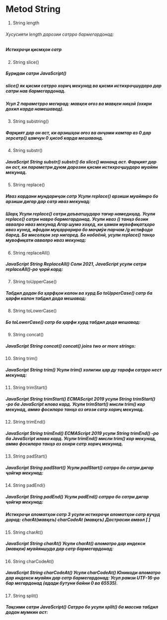 # Metod String

1. String length

###### Хусусияти length дарозии сатрро бармегардонад:

##### Истихроҷи қисмҳои сатр

2. String slice()

##### Буридаи сатри JavaScript()

##### slice() як қисми сатрро хориҷ мекунад ва қисми истихроҷшударо дар сатри нав бармегардонад.

##### Усул 2 параметрро мегирад: мавқеи оғоз ва мавқеи ниҳоӣ (охири дохил карда намешавад).

3. String substring()

##### Фарқият дар он аст, ки арзишҳои оғоз ва анҷоми камтар аз 0 дар зерсатр() ҳамчун 0 ҳисоб карда мешаванд.

4. String substr()

##### JavaScript String substr() substr() ба slice() монанд аст. Фарқият дар он аст, ки параметри дуюм дарозии қисми истихроҷшударо муайян мекунад.

5. String replace()

##### Иваз кардани мундариҷаи сатр Усули replace() арзиши муайянро бо арзиши дигар дар сатр иваз мекунад:

##### Шарҳ Усули replace() сатри даъватшударо тағир намедиҳад. Усули replace() сатри навро бармегардонад. Усули иваз () танҳо бозии аввалро иваз мекунад Агар шумо хоҳед, ки ҳамаи мувофиқатҳоро иваз кунед, ифодаи муқаррариро бо маҷмӯи парчам /g истифода баред. Ба мисолҳои зер нигаред. Бо нобаёнӣ, усули replace() танҳо мувофиқати аввалро иваз мекунад:

6. String replaceAll()

##### JavaScript String ReplaceAll() Соли 2021, JavaScript усули сатри replaceAll()-ро ҷорӣ кард:

7. String toUpperCase()

##### Табдил додан ба ҳарфҳои калон ва хурд Бо toUpperCase() сатр ба ҳарфи калон табдил дода мешавад:

8. String toLowerCase()

##### Бо toLowerCase() сатр ба ҳарфи хурд табдил дода мешавад:

9. String concat()

##### JavaScript String concat() concat() joins two or more strings:

10. String trim()

##### JavaScript String trim() Усули trim() холигии ҳар ду тарафи сатрро нест мекунад:

11. String trimStart()

##### JavaScript String trimStart() ECMAScript 2019 усули String trimStart() -ро ба JavaScript илова кард. Усули trimStart() мисли trim() кор мекунад, аммо фосиларо танҳо аз оғози сатр хориҷ мекунад.

12. String trimEnd()

##### JavaScript String trimEnd() ECMAScript 2019 усули String trimEnd() -ро ба JavaScript илова кард. Усули trimEnd() мисли trim() кор мекунад, аммо фосиларо танҳо аз охири сатр хориҷ мекунад.

13. String padStart()

##### JavaScript String padStart() Усули padStart() сатрро бо сатри дигар ҷойгир мекунад:

14. String padEnd()

##### JavaScript String padEnd() Усули padEnd() сатрро бо сатри дигар ҷойгир мекунад:

##### Истихроҷи аломатҳои сатр 3 усули истихроҷи аломатҳои сатр вуҷуд дорад: charAt(мавқеъ) charCodeAt (мавқеъ) Дастрасии амвол [ ]

15. String charAt()

##### JavaScript String charAt() Усули charAt() аломатро дар индекси (мавқеи) муайяншуда дар сатр бармегардонад:

16. String charCodeAt()

##### JavaScript String charCodeAt() Усули charCodeAt() Юникоди аломатро дар индекси муайян дар сатр бармегардонад: Усул рамзи UTF-16-ро бар мегардонад (адади бутуни байни 0 ва 65535).

17. String split()

##### Тақсими сатри JavaScript() Сатрро бо усули split() ба массив табдил додан мумкин аст:

